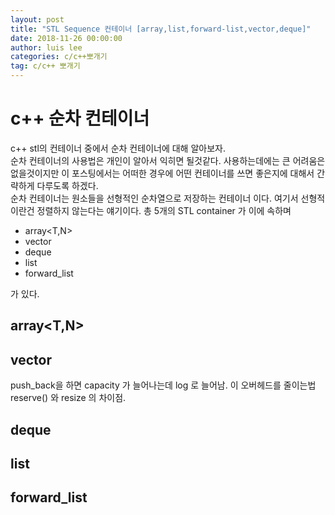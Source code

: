 ```yaml
---
layout: post
title: "STL Sequence 컨테이너 [array,list,forward-list,vector,deque]"
date: 2018-11-26 00:00:00
author: luis lee
categories: c/c++뽀개기
tag: c/c++ 뽀개기
---
```


# c++ 순차 컨테이너

c++ stl의 컨테이너 중에서 순차 컨테이너에 대해 알아보자.<br>
순차 컨테이너의 사용법은 개인이 알아서 익히면 될것같다. 사용하는데에는 큰 어려움은 없을것이지만 이 포스팅에서는
어떠한 경우에 어떤 컨테이너를 쓰면 좋은지에 대해서 간략하게 다루도록 하겠다.<br>
순차 컨테이너는 원소들을 선형적인 순차열으로 저장하는 컨테이너 이다.
여기서 선형적이란건 정렬하지 않는다는 얘기이다. 총 5개의 STL container 가 이에 속하며

- array<T,N>
- vector<T>
- deque<T>
- list<T>
- forward_list<T>

가 있다.

## array<T,N>

## vector<T>

push_back을 하면 capacity 가 늘어나는데 log 로 늘어남.
이 오버헤드를 줄이는법
reserve() 와 resize 의 차이점.

## deque<T>

## list<T>

## forward_list<T>
